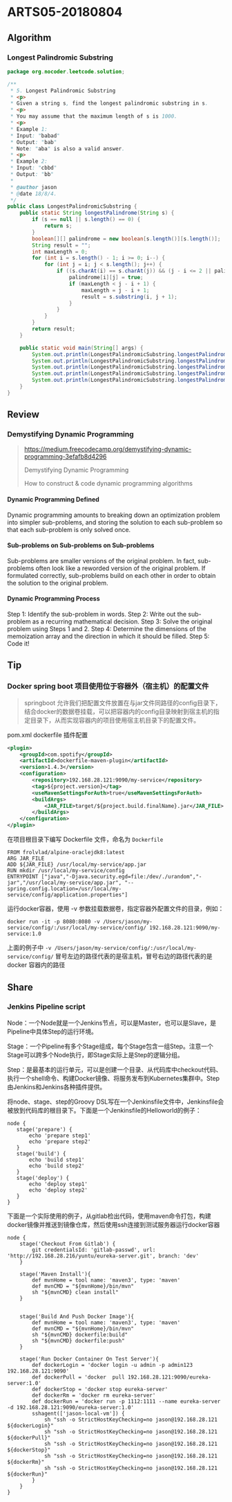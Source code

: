 # ARTS05-20180804

## Algorithm

### Longest Palindromic Substring

```java
package org.nocoder.leetcode.solution;

/**
 * 5. Longest Palindromic Substring
 * <p>
 * Given a string s, find the longest palindromic substring in s.
 * <p>
 * You may assume that the maximum length of s is 1000.
 * <p>
 * Example 1:
 * Input: "babad"
 * Output: "bab"
 * Note: "aba" is also a valid answer.
 * <p>
 * Example 2:
 * Input: "cbbd"
 * Output: "bb"
 *
 * @author jason
 * @date 18/8/4.
 */
public class LongestPalindromicSubstring {
    public static String longestPalindrome(String s) {
        if (s == null || s.length() == 0) {
            return s;
        }
        boolean[][] palindrome = new boolean[s.length()][s.length()];
        String result = "";
        int maxLength = 0;
        for (int i = s.length() - 1; i >= 0; i--) {
            for (int j = i; j < s.length(); j++) {
                if ((s.charAt(i) == s.charAt(j)) && (j - i <= 2 || palindrome[i + 1][j - 1])) {
                    palindrome[i][j] = true;
                    if (maxLength < j - i + 1) {
                        maxLength = j - i + 1;
                        result = s.substring(i, j + 1);
                    }
                }
            }
        }
        return result;
    }

    public static void main(String[] args) {
        System.out.println(LongestPalindromicSubstring.longestPalindrome("a"));
        System.out.println(LongestPalindromicSubstring.longestPalindrome("aa"));
        System.out.println(LongestPalindromicSubstring.longestPalindrome("aaa"));
        System.out.println(LongestPalindromicSubstring.longestPalindrome("cbbd"));
        System.out.println(LongestPalindromicSubstring.longestPalindrome("babad"));
    }
}

```

## Review

### Demystifying Dynamic Programming

> https://medium.freecodecamp.org/demystifying-dynamic-programming-3efafb8d4296
>
> Demystifying Dynamic Programming
>
> How to construct & code dynamic programming algorithms

#### Dynamic Programming Defined

Dynamic programming amounts to breaking down an optimization problem into simpler sub-problems, and storing the solution to each sub-problem so that each sub-problem is only solved once.

#### Sub-problems on Sub-problems on Sub-problems

Sub-problems are smaller versions of the original problem. In fact, sub-problems often look like a reworded version of the original problem. If formulated correctly, sub-problems build on each other in order to obtain the solution to the original problem.

#### Dynamic Programming Process

Step 1: Identify the sub-problem in words.
Step 2: Write out the sub-problem as a recurring mathematical decision.
Step 3: Solve the original problem using Steps 1 and 2.
Step 4: Determine the dimensions of the memoization array and the direction in which it should be filled.
Step 5: Code it!

## Tip

### Docker spring boot 项目使用位于容器外（宿主机）的配置文件

> springboot 允许我们把配置文件放置在与jar文件同路径的config目录下，结合docker的数据卷挂载，可以把容器内的config目录映射到宿主机的指定目录下，从而实现容器内的项目使用宿主机目录下的配置文件。

pom.xml dockerfile 插件配置

```xml
<plugin>
    <groupId>com.spotify</groupId>
    <artifactId>dockerfile-maven-plugin</artifactId>
    <version>1.4.3</version>
    <configuration>
        <repository>192.168.28.121:9090/my-service</repository>
        <tag>${project.version}</tag>
        <useMavenSettingsForAuth>true</useMavenSettingsForAuth>
        <buildArgs>
            <JAR_FILE>target/${project.build.finalName}.jar</JAR_FILE>
        </buildArgs>
    </configuration>
</plugin>
```

在项目根目录下编写 Dockerfile 文件，命名为 `Dockerfile`

```
FROM frolvlad/alpine-oraclejdk8:latest
ARG JAR_FILE
ADD ${JAR_FILE} /usr/local/my-service/app.jar
RUN mkdir /usr/local/my-service/config
ENTRYPOINT ["java","-Djava.security.egd=file:/dev/./urandom","-jar","/usr/local/my-service/app.jar", "--spring.config.location=/usr/local/my-service/config/application.properties"]
```

运行docker容器，使用 -v 参数挂载数据卷，指定容器外配置文件的目录，例如：

```
docker run -it -p 8080:8080 -v /Users/jason/my-service/config/:/usr/local/my-service/config/ 192.168.28.121:9090/my-service:1.0
```

上面的例子中 `-v /Users/jason/my-service/config/:/usr/local/my-service/config/` 冒号左边的路径代表的是宿主机，冒号右边的路径代表的是docker 容器内的路径


## Share

### Jenkins Pipeline script

Node：一个Node就是一个Jenkins节点，可以是Master，也可以是Slave，是Pipeline中具体Step的运行环境。

Stage：一个Pipeline有多个Stage组成，每个Stage包含一组Step。注意一个Stage可以跨多个Node执行，即Stage实际上是Step的逻辑分组。

Step：是最基本的运行单元，可以是创建一个目录、从代码库中checkout代码、执行一个shell命令、构建Docker镜像、将服务发布到Kubernetes集群中。Step由Jenkins和Jenkins各种插件提供。

将node、stage、step的Groovy DSL写在一个Jenkinsfile文件中，Jenkinsfile会被放到代码库的根目录下。下面是一个Jenkinsfile的Helloworld的例子：

```
node {
   stage('prepare') {
       echo 'prepare step1'
       echo 'prepare step2'
   }
   stage('build') {
       echo 'build step1'
       echo 'build step2'
   }
   stage('deploy') {
       echo 'deploy step1'
       echo 'deploy step2'
   }
}
```

下面是一个实际使用的例子，从gitlab检出代码，使用maven命令打包，构建docker镜像并推送到镜像仓库，然后使用ssh连接到测试服务器运行docker容器

```
node {
    stage('Checkout From Gitlab') {
        git credentialsId: 'gitlab-passwd', url: 'http://192.168.28.216/yuntu/eureka-server.git', branch: 'dev'
    }

    stage('Maven Install'){
        def mvnHome = tool name: 'maven3', type: 'maven'
        def mvnCMD = "${mvnHome}/bin/mvn"
        sh "${mvnCMD} clean install"
    }


    stage('Build And Push Docker Image'){
        def mvnHome = tool name: 'maven3', type: 'maven'
        def mvnCMD = "${mvnHome}/bin/mvn"
        sh "${mvnCMD} dockerfile:build"
        sh "${mvnCMD} dockerfile:push"
    }

    stage('Run Docker Container On Test Server'){
        def dockerLogin = 'docker login -u admin -p admin123 192.168.28.121:9090'
        def dockerPull = 'docker  pull 192.168.28.121:9090/eureka-server:1.0'
        def dockerStop = 'docker stop eureka-server'
        def dockerRm = 'docker rm eureka-server'
        def dockerRun = 'docker run -p 1112:1111 --name eureka-server -d 192.168.28.121:9090/eureka-server:1.0'
        sshagent(['jason-local-vm']) {
            sh "ssh -o StrictHostKeyChecking=no jason@192.168.28.121 ${dockerLogin}"
            sh "ssh -o StrictHostKeyChecking=no jason@192.168.28.121 ${dockerPull}"
            sh "ssh -o StrictHostKeyChecking=no jason@192.168.28.121 ${dockerStop}"
            sh "ssh -o StrictHostKeyChecking=no jason@192.168.28.121 ${dockerRm}"
            sh "ssh -o StrictHostKeyChecking=no jason@192.168.28.121 ${dockerRun}"
        }
    }
}
```
